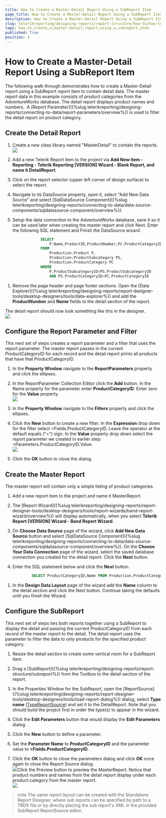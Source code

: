 ```yaml
---
title: How to Create a Master-Detail Report Using a SubReport Item
page_title: How to Create a Master-Detail Report Using a SubReport Item | for Telerik Reporting Documentation
description: How to Create a Master-Detail Report Using a SubReport Item
slug: telerikreporting/designing-reports/report-structure/how-to/how-to-create-a-master-detail-report-using-a-subreport-item
tags: how,to,create,a,master-detail,report,using,a,subreport,item
published: True
position: 4
---
```


# How to Create a Master-Detail Report Using a SubReport Item



The following walk through demonstrates how to create a Master-Detail report using a SubReport report item         to contain detail data. The master report data in this example consists of product categories from the         AdventureWorks database. The detail report displays product names and numbers.          A [Report Parameter]({%slug telerikreporting/designing-reports/connecting-to-data/report-parameters/overview%}) is used to filter the detail         report on product category.       

## Create the Detail Report

1. Create a new class library named "MasterDetail" to contain the reports.               
  ![](images/MasterDetail0000.png)

1. Add a new Telerik Report item to the project via __Add New item - Reporting - Telerik Reporting [VERSION] Wizard - Blank Report, and name it DetailReport__.             

1. Click on the report selector (upper left corner of design surface) to select the report.             

1. Navigate to its DataSource property, open it, select "Add New Data Source" and               select [SqlDataSource Component]({%slug telerikreporting/designing-reports/connecting-to-data/data-source-components/sqldatasource-component/overview%}).             

1. Setup the data connection to the AdventureWorks database, save it so it can be used later when creating               the master report and click Next. Enter the following SQL statement and Finish the DataSource wizard.             

	
````SQL
				SELECT 
					P.Name,ProductID,ProductNumber,PC.ProductCategoryID
				FROM 
					Production.Product P,
					Production.ProductSubcategory PS,
					Production.ProductCategory PC
				WHERE 
					P.ProductSubcategoryID=PS.ProductSubcategoryID
					AND PS.ProductCategoryID=PC.ProductCategoryID
````



1. Remove the page header and page footer sections. Open the [Data Explorer]({%slug telerikreporting/designing-reports/report-designer-tools/desktop-designers/tools/data-explorer%})               and add the __ProductNumber__ and __Name__ fields to the               detail section of the report.             

The detail report should now look something like this in the designer.           
  ![](images/MasterDetail0010.png)

## Configure the Report Parameter and Filter

This next set of steps creates a report parameter and a filter that uses the report parameter. The master           report passes in the current ProductCategoryID for each record and the detail report prints all products that have           that ProductCategoryID.         

1. In the __Property Window__ navigate to the __ReportParameters__               property and click the ellipses.             

1. In the ReportParameter Collection Editor click the __Add__ button. In the Name property               for the parameter enter __ProductCategoryID__. Enter zero for the __Value__ property.               
  ![](images/MasterDetail0011.png)

1. In the __Property Window__ navigate to the __Filters__ property and click the ellipses.             

1. Click the __New__ button to create a new filter. In the __Expression__ drop down               for the filter select =Fields.ProductCategoryID. Leave the operator at the default equals ("=") sign. In the               __Value__ property drop down select the report parameter we created in earlier step: =Parameters.ProductCategoryID.Value.               
  ![](images/MasterDetail0013.png)

1. Click the __OK__ button to close the dialog.             

## Create the Master Report

The master report will contain only a simple listing of product categories.

1. Add a new report item to the project and name it MasterReport.             

1. The [Report Wizard]({%slug telerikreporting/designing-reports/report-designer-tools/desktop-designers/tools/report-wizards/band-report-wizard/overview%}) will display automatically, when you select               __Telerik Report [VERSION] Wizard - Band Report Wizard__.             

1. On __Choose Data Source__ page of the wizard, click __Add New Data Source__ button and select               [SqlDataSource Component]({%slug telerikreporting/designing-reports/connecting-to-data/data-source-components/sqldatasource-component/overview%}). On the __Choose Your Data Connection__ page of the wizard,               select the saved database connection you created for the detail report. Click the __Next__ button.             

1. Enter the SQL statement below and click the __Next__ button.             

	
````SQL
			SELECT ProductCategoryID,Name FROM Production.ProductCategory
````



1. In the __Design Data Layout__ page of the wizard add the __Name__ column               to the detail section and click the Next button. Continue taking the defaults until you finish the Wizard.             

## Configure the SubReport

This next set of steps ties both reports together using a SubReport to display the detail and passing the current           ProductCategoryID from each record of the master report to the detail. The detail report uses the parameter to filter the data           to only products for the specified product category.         

1. Resize the detail section to create some vertical room for a SubReport item.             

1. Drag a [SubReport]({%slug telerikreporting/designing-reports/report-structure/subreport%}) from the Toolbox to the detail               section of the report.             

1. In the Properties Window for the SubReport, open the [ReportSource]({%slug telerikreporting/designing-reports/report-designer-tools/desktop-designers/tools/load-report-dialog%}) dialog, select __Type name__ ([TypeReportSource](/reporting/api/Telerik.Reporting.TypeReportSource)) and set it to the DetailReport.               Note that you should build the project first in order the type(s) to appear in the wizard.              

1. Click the __Edit Parameters__ button that would display the __Edit Parameters__               dialog.             

1. Click the __New__ button to define a parameter.             

1. Set the __Parameter Name__ to __ProductCategoryID__ and the parameter value to __=Fields.ProductCategoryID__.             

1. Click the __OK__ button to close the parameters dialog and click __OK__               once again to close the Report Source dialog.               
  ![](images/MasterDetail0014.png)Click the Preview button to preview the MasterReport. Notice that product numbers and names from the detail               report display under each product category from the master report.               
  ![](images/MasterDetail0016.png)

>note The same report layout can be created with the Standalone Report Designer, where sub reports can be specified             by path to a TRDX file or by directly placing the sub report's XML in the provided SubReport.ReportSource editor.           

